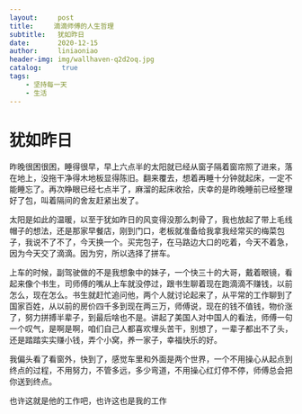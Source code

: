 ```yaml
---
layout:     post
title:     滴滴师傅的人生哲理
subtitle:   犹如昨日
date:       2020-12-15
author:     liniaoniao
header-img: img/wallhaven-q2d2oq.jpg
catalog: 	 true
tags:
    - 坚持每一天
    - 生活
---
```


# 犹如昨日

昨晚很困很困，睡得很早，早上六点半的太阳就已经从窗子隔着窗帘照了进来，落在地上，没拖干净得木地板显得陈旧。翻来覆去，想着再睡十分钟就起床，一定不能睡忘了。再次睁眼已经七点半了，麻溜的起床收拾，庆幸的是昨晚睡前已经整理好了包，叫着隔间的舍友赶紧出发了。

太阳是如此的温暖，以至于犹如昨日的风变得没那么刺骨了，我也放起了带上毛线帽子的想法，还是那家早餐店，刚到门口，老板就准备给我拿我经常买的梅菜包子，我说不了不了，今天换一个。买完包子，在马路边大口的吃着，今天不着急，因为今天交了滴滴。因为穷，所以选择了拼车。

上车的时候，副驾驶做的不是我想象中的妹子，一个快三十的大哥，戴着眼镜，看起来像个书生，司师傅的嘴从上车就没停过，跟书生聊着现在跑滴滴不赚钱，以前怎么，现在怎么。书生就赶忙追问他，两个人就讨论起来了，从平常的工作聊到了国家百姓，从以前的房价四千多到现在两三万，师傅说，现在的钱不值钱，物价涨了，努力拼搏半辈子，到最后啥也不是。讲起了美国人对中国人的看法，师傅一句一个叹气，是啊是啊，咱们自己人都喜欢埋头苦干，别想了，一辈子都出不了头，还是踏踏实实赚小钱，弄个小窝，养一家子，幸福快乐的好。

我偏头看了看窗外，快到了，感觉车里和外面是两个世界，一个不用操心从起点到终点的过程，不用努力，不管多远，多少弯道，不用操心红灯停不停，师傅总会把你送到终点。

也许这就是他的工作吧，也许这也是我的工作